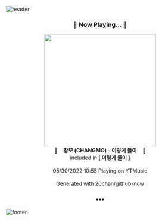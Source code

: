 ![header](https://capsule-render.vercel.app/api?type=wave&height=170&section=header&text=Hi.%20I'm%20SHIFT&fontColor=090707&fontAlignX=45&fontAlignY=65&fontSize=100)

<h3 align="center">🎵 Now Playing... 🎵</h3>
<p align="center">
  <a href="https://music.youtube.com/watch?v=WZnigdGYx-I">
    <img width="300" src="https://lh3.googleusercontent.com/zj1Qc8H3gKpLBdKYbI-ksjD6irN3lvKLm-jtXaC3-PZ06YmdrCf47E52u9mbz0sWwHEyO-sbHGI3wJVw">
  </a>
  <br>
  🎵&nbsp&nbsp&nbsp <b>창모 (CHANGMO) - 이렇게 둘이</b> &nbsp&nbsp&nbsp🎵
  <br>
  included in <b>[ 이렇게 둘이 ]</b>
  
  <br />
  <br />
  05/30/2022 10:55 Playing on YTMusic
  <br />
  <br />
  Generated with <a href="https://github.com/20chan/github-now">20chan/github-now</a>
</p>

<h3 align="center">•••</h3>

![footer](https://capsule-render.vercel.app/api?type=wave&height=150&section=footer)

